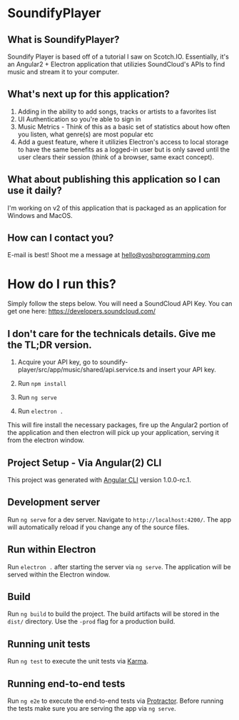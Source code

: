# SoundifyPlayer

## What is SoundifyPlayer?
Soundify Player is based off of a tutorial I saw on Scotch.IO. Essentially, it's an Angular2 + Electron application that utilizies SoundCloud's APIs to find music and stream it to your computer. 

## What's next up for this application?
1. Adding in the ability to add songs, tracks or artists to a favorites list
2. UI Authentication so you're able to sign in
3. Music Metrics - Think of this as a basic set of statistics about how often you listen, what genre(s) are most popular etc
4. Add a guest feature, where it utilizies Electron's access to local storage to have the same benefits as a logged-in user but is only saved until the user clears their session (think of a browser, same exact concept).

## What about publishing this application so I can use it daily?
I'm working on v2 of this application that is packaged as an application for Windows and MacOS.

## How can I contact you?
E-mail is best! Shoot me a message at hello@yoshprogramming.com

# How do I run this?
Simply follow the steps below. You will need a SoundCloud API Key. You can get one here: https://developers.soundcloud.com/

## I don't care for the technicals details. Give me the TL;DR version.
1. Acquire your API key, go to soundify-player/src/app/music/shared/api.service.ts and insert your API key.

1. Run `npm install`
2. Run `ng serve`
3. Run `electron .`

This will fire install the necessary packages, fire up the Angular2 portion of the application and then electron will pick up your application, serving it from the electron window.

## Project Setup - Via Angular(2) CLI
This project was generated with [Angular CLI](https://github.com/angular/angular-cli) version 1.0.0-rc.1.

## Development server
Run `ng serve` for a dev server. Navigate to `http://localhost:4200/`. The app will automatically reload if you change any of the source files.

## Run within Electron
Run `electron .` after starting the server via `ng serve`. The application will be served within the Electron window.

## Build

Run `ng build` to build the project. The build artifacts will be stored in the `dist/` directory. Use the `-prod` flag for a production build.

## Running unit tests

Run `ng test` to execute the unit tests via [Karma](https://karma-runner.github.io).

## Running end-to-end tests

Run `ng e2e` to execute the end-to-end tests via [Protractor](http://www.protractortest.org/).
Before running the tests make sure you are serving the app via `ng serve`.

